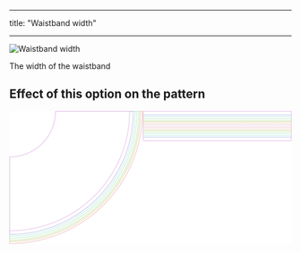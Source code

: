 ***

title: "Waistband width"

***

![Waistband width](waistbandwidth.svg)

The width of the waistband

## Effect of this option on the pattern

![This image shows the effect of this option by superimposing several variants that have a different value for this option](sandy_waistbandwidth_sample.svg "Effect of this option on the pattern")
